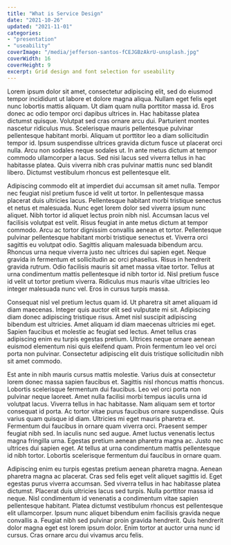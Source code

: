 ```yaml
---
title: "What is Service Design"
date: "2021-10-26"
updated: "2021-11-01"
categories:
- "presentation"
- "useability"
coverImage: "/media/jefferson-santos-fCEJGBzAkrU-unsplash.jpg"
coverWidth: 16
coverHeight: 9
excerpt: Grid design and font selection for useability
---
```


Lorem ipsum dolor sit amet, consectetur adipiscing elit, sed do eiusmod tempor incididunt ut labore et dolore magna aliqua. Nullam eget felis eget nunc lobortis mattis aliquam. Ut diam quam nulla porttitor massa id. Eros donec ac odio tempor orci dapibus ultrices in. Hac habitasse platea dictumst quisque. Volutpat sed cras ornare arcu dui. Parturient montes nascetur ridiculus mus. Scelerisque mauris pellentesque pulvinar pellentesque habitant morbi. Aliquam ut porttitor leo a diam sollicitudin tempor id. Ipsum suspendisse ultrices gravida dictum fusce ut placerat orci nulla. Arcu non sodales neque sodales ut. In ante metus dictum at tempor commodo ullamcorper a lacus. Sed nisi lacus sed viverra tellus in hac habitasse platea. Quis viverra nibh cras pulvinar mattis nunc sed blandit libero. Dictumst vestibulum rhoncus est pellentesque elit.

Adipiscing commodo elit at imperdiet dui accumsan sit amet nulla. Tempor nec feugiat nisl pretium fusce id velit ut tortor. In pellentesque massa placerat duis ultricies lacus. Pellentesque habitant morbi tristique senectus et netus et malesuada. Nunc eget lorem dolor sed viverra ipsum nunc aliquet. Nibh tortor id aliquet lectus proin nibh nisl. Accumsan lacus vel facilisis volutpat est velit. Risus feugiat in ante metus dictum at tempor commodo. Arcu ac tortor dignissim convallis aenean et tortor. Pellentesque pulvinar pellentesque habitant morbi tristique senectus et. Viverra orci sagittis eu volutpat odio. Sagittis aliquam malesuada bibendum arcu. Rhoncus urna neque viverra justo nec ultrices dui sapien eget. Neque gravida in fermentum et sollicitudin ac orci phasellus. Risus in hendrerit gravida rutrum. Odio facilisis mauris sit amet massa vitae tortor. Tellus at urna condimentum mattis pellentesque id nibh tortor id. Nisl pretium fusce id velit ut tortor pretium viverra. Ridiculus mus mauris vitae ultricies leo integer malesuada nunc vel. Eros in cursus turpis massa.

Consequat nisl vel pretium lectus quam id. Ut pharetra sit amet aliquam id diam maecenas. Integer quis auctor elit sed vulputate mi sit. Adipiscing diam donec adipiscing tristique risus. Amet nisl suscipit adipiscing bibendum est ultricies. Amet aliquam id diam maecenas ultricies mi eget. Sapien faucibus et molestie ac feugiat sed lectus. Amet tellus cras adipiscing enim eu turpis egestas pretium. Ultrices neque ornare aenean euismod elementum nisi quis eleifend quam. Proin fermentum leo vel orci porta non pulvinar. Consectetur adipiscing elit duis tristique sollicitudin nibh sit amet commodo.

Est ante in nibh mauris cursus mattis molestie. Varius duis at consectetur lorem donec massa sapien faucibus et. Sagittis nisl rhoncus mattis rhoncus. Lobortis scelerisque fermentum dui faucibus. Leo vel orci porta non pulvinar neque laoreet. Amet nulla facilisi morbi tempus iaculis urna id volutpat lacus. Viverra tellus in hac habitasse. Nam aliquam sem et tortor consequat id porta. Ac tortor vitae purus faucibus ornare suspendisse. Quis varius quam quisque id diam. Ultricies mi eget mauris pharetra et. Fermentum dui faucibus in ornare quam viverra orci. Praesent semper feugiat nibh sed. In iaculis nunc sed augue. Amet luctus venenatis lectus magna fringilla urna. Egestas pretium aenean pharetra magna ac. Justo nec ultrices dui sapien eget. At tellus at urna condimentum mattis pellentesque id nibh tortor. Lobortis scelerisque fermentum dui faucibus in ornare quam.

Adipiscing enim eu turpis egestas pretium aenean pharetra magna. Aenean pharetra magna ac placerat. Cras sed felis eget velit aliquet sagittis id. Eget egestas purus viverra accumsan. Sed viverra tellus in hac habitasse platea dictumst. Placerat duis ultricies lacus sed turpis. Nulla porttitor massa id neque. Nisl condimentum id venenatis a condimentum vitae sapien pellentesque habitant. Platea dictumst vestibulum rhoncus est pellentesque elit ullamcorper. Ipsum nunc aliquet bibendum enim facilisis gravida neque convallis a. Feugiat nibh sed pulvinar proin gravida hendrerit. Quis hendrerit dolor magna eget est lorem ipsum dolor. Enim tortor at auctor urna nunc id cursus. Cras ornare arcu dui vivamus arcu felis.